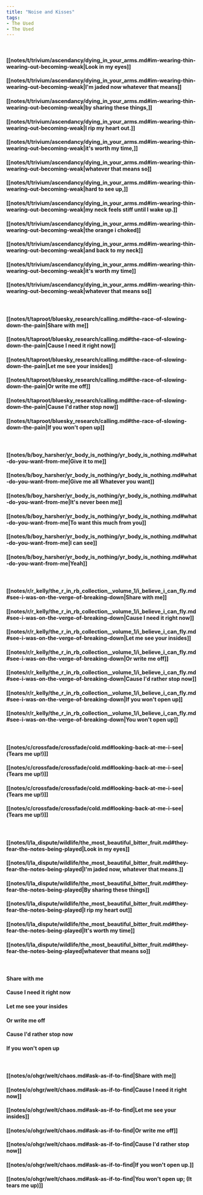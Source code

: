 ```yaml
---
title: "Noise and Kisses"
tags:
- The Used
- The Used
---
```

&nbsp;
#### [[notes/t/trivium/ascendancy/dying_in_your_arms.md#im-wearing-thin-wearing-out-becoming-weak|Look in my eyes]]
#### [[notes/t/trivium/ascendancy/dying_in_your_arms.md#im-wearing-thin-wearing-out-becoming-weak|I'm jaded now whatever that means]]
#### [[notes/t/trivium/ascendancy/dying_in_your_arms.md#im-wearing-thin-wearing-out-becoming-weak|by sharing these things,]]
#### [[notes/t/trivium/ascendancy/dying_in_your_arms.md#im-wearing-thin-wearing-out-becoming-weak|I rip my heart out.]]
#### [[notes/t/trivium/ascendancy/dying_in_your_arms.md#im-wearing-thin-wearing-out-becoming-weak|it's worth my time,]]
#### [[notes/t/trivium/ascendancy/dying_in_your_arms.md#im-wearing-thin-wearing-out-becoming-weak|whatever that means  so]]
#### [[notes/t/trivium/ascendancy/dying_in_your_arms.md#im-wearing-thin-wearing-out-becoming-weak|hard to see up,]]
#### [[notes/t/trivium/ascendancy/dying_in_your_arms.md#im-wearing-thin-wearing-out-becoming-weak|my neck feels stiff until I wake up.]]
#### [[notes/t/trivium/ascendancy/dying_in_your_arms.md#im-wearing-thin-wearing-out-becoming-weak|the orange i choked]]
#### [[notes/t/trivium/ascendancy/dying_in_your_arms.md#im-wearing-thin-wearing-out-becoming-weak|and back to my neck]]
#### [[notes/t/trivium/ascendancy/dying_in_your_arms.md#im-wearing-thin-wearing-out-becoming-weak|it's worth my time]]
#### [[notes/t/trivium/ascendancy/dying_in_your_arms.md#im-wearing-thin-wearing-out-becoming-weak|whatever that means  so]]
&nbsp;
#### [[notes/t/taproot/bluesky_research/calling.md#the-race-of-slowing-down-the-pain|Share with me]]
#### [[notes/t/taproot/bluesky_research/calling.md#the-race-of-slowing-down-the-pain|Cause I need it right now]]
#### [[notes/t/taproot/bluesky_research/calling.md#the-race-of-slowing-down-the-pain|Let me see your insides]]
#### [[notes/t/taproot/bluesky_research/calling.md#the-race-of-slowing-down-the-pain|Or write me off]]
#### [[notes/t/taproot/bluesky_research/calling.md#the-race-of-slowing-down-the-pain|Cause I'd rather stop now]]
#### [[notes/t/taproot/bluesky_research/calling.md#the-race-of-slowing-down-the-pain|If you won't open up]]
&nbsp;
#### [[notes/b/boy_harsher/yr_body_is_nothing/yr_body_is_nothing.md#what-do-you-want-from-me|Give it to me]]
#### [[notes/b/boy_harsher/yr_body_is_nothing/yr_body_is_nothing.md#what-do-you-want-from-me|Give me all  Whatever you want]]
#### [[notes/b/boy_harsher/yr_body_is_nothing/yr_body_is_nothing.md#what-do-you-want-from-me|It's never been me]]
#### [[notes/b/boy_harsher/yr_body_is_nothing/yr_body_is_nothing.md#what-do-you-want-from-me|To want this much from you]]
#### [[notes/b/boy_harsher/yr_body_is_nothing/yr_body_is_nothing.md#what-do-you-want-from-me|I can see]]
#### [[notes/b/boy_harsher/yr_body_is_nothing/yr_body_is_nothing.md#what-do-you-want-from-me|Yeah]]
&nbsp;
#### [[notes/r/r_kelly/the_r_in_rb_collection__volume_1/i_believe_i_can_fly.md#see-i-was-on-the-verge-of-breaking-down|Share with me]]
#### [[notes/r/r_kelly/the_r_in_rb_collection__volume_1/i_believe_i_can_fly.md#see-i-was-on-the-verge-of-breaking-down|Cause I need it right now]]
#### [[notes/r/r_kelly/the_r_in_rb_collection__volume_1/i_believe_i_can_fly.md#see-i-was-on-the-verge-of-breaking-down|Let me see your insides]]
#### [[notes/r/r_kelly/the_r_in_rb_collection__volume_1/i_believe_i_can_fly.md#see-i-was-on-the-verge-of-breaking-down|Or write me off]]
#### [[notes/r/r_kelly/the_r_in_rb_collection__volume_1/i_believe_i_can_fly.md#see-i-was-on-the-verge-of-breaking-down|Cause I'd rather stop now]]
#### [[notes/r/r_kelly/the_r_in_rb_collection__volume_1/i_believe_i_can_fly.md#see-i-was-on-the-verge-of-breaking-down|If you won't open up]]
#### [[notes/r/r_kelly/the_r_in_rb_collection__volume_1/i_believe_i_can_fly.md#see-i-was-on-the-verge-of-breaking-down|You won't open up]]
&nbsp;
#### [[notes/c/crossfade/crossfade/cold.md#looking-back-at-me-i-see|(Tears me up!)]]
#### [[notes/c/crossfade/crossfade/cold.md#looking-back-at-me-i-see|(Tears me up!)]]
#### [[notes/c/crossfade/crossfade/cold.md#looking-back-at-me-i-see|(Tears me up!)]]
#### [[notes/c/crossfade/crossfade/cold.md#looking-back-at-me-i-see|(Tears me up!)]]
&nbsp;
#### [[notes/l/la_dispute/wildlife/the_most_beautiful_bitter_fruit.md#they-fear-the-notes-being-played|Look in my eyes]]
#### [[notes/l/la_dispute/wildlife/the_most_beautiful_bitter_fruit.md#they-fear-the-notes-being-played|I'm jaded now, whatever that means.]]
#### [[notes/l/la_dispute/wildlife/the_most_beautiful_bitter_fruit.md#they-fear-the-notes-being-played|By sharing these things]]
#### [[notes/l/la_dispute/wildlife/the_most_beautiful_bitter_fruit.md#they-fear-the-notes-being-played|I rip my heart out]]
#### [[notes/l/la_dispute/wildlife/the_most_beautiful_bitter_fruit.md#they-fear-the-notes-being-played|It's worth my time]]
#### [[notes/l/la_dispute/wildlife/the_most_beautiful_bitter_fruit.md#they-fear-the-notes-being-played|whatever that means  so]]
&nbsp;
#### Share with me
#### Cause I need it right now
#### Let me see your insides
#### Or write me off
#### Cause I'd rather stop now
#### If you won't open up
&nbsp;
#### [[notes/o/ohgr/welt/chaos.md#ask-as-if-to-find|Share with me]]
#### [[notes/o/ohgr/welt/chaos.md#ask-as-if-to-find|Cause I need it right now]]
#### [[notes/o/ohgr/welt/chaos.md#ask-as-if-to-find|Let me see your insides]]
#### [[notes/o/ohgr/welt/chaos.md#ask-as-if-to-find|Or write me off]]
#### [[notes/o/ohgr/welt/chaos.md#ask-as-if-to-find|Cause I'd rather stop now]]
#### [[notes/o/ohgr/welt/chaos.md#ask-as-if-to-find|If you won't open up.]]
#### [[notes/o/ohgr/welt/chaos.md#ask-as-if-to-find|You won't open up; (It tears me up)]]
